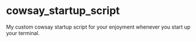 # cowsay_startup_script
My custom cowsay startup script for your enjoyment whenever you start up your terminal.
